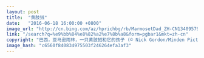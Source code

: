 ```yaml
---
layout: post
title:  "黄肢狨"
date:   "2016-06-18 16:00:00 +0800"
image_url: "http://cn.bing.com/az/hprichbg/rb/MarmosetDad_ZH-CN13409579692_1920x1080.jpg"
link: "/search?q=%e9%bb%84%e8%82%a2%e7%8b%a8&form=pgbar1&mkt=zh-cn"
copyright: "巴西，亚马逊雨林，一只黄肢狨和它的孩子 (© Nick Gordon/Minden Pictures)"
image_hash: "c6560f840834975503f246264efa3af3"
---
```

